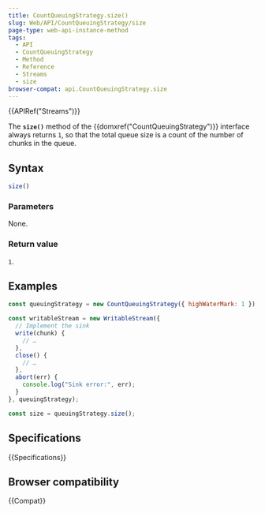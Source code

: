 ```yaml
---
title: CountQueuingStrategy.size()
slug: Web/API/CountQueuingStrategy/size
page-type: web-api-instance-method
tags:
  - API
  - CountQueuingStrategy
  - Method
  - Reference
  - Streams
  - size
browser-compat: api.CountQueuingStrategy.size
---
```

{{APIRef("Streams")}}

The **`size()`** method of the
{{domxref("CountQueuingStrategy")}} interface always returns `1`, so that the
total queue size is a count of the number of chunks in the queue.

## Syntax

```js
size()
```

### Parameters

None.

### Return value

`1`.

## Examples

```js
const queuingStrategy = new CountQueuingStrategy({ highWaterMark: 1 });

const writableStream = new WritableStream({
  // Implement the sink
  write(chunk) {
    // …
  },
  close() {
    // …
  },
  abort(err) {
    console.log("Sink error:", err);
  }
}, queuingStrategy);

const size = queuingStrategy.size();
```

## Specifications

{{Specifications}}

## Browser compatibility

{{Compat}}
